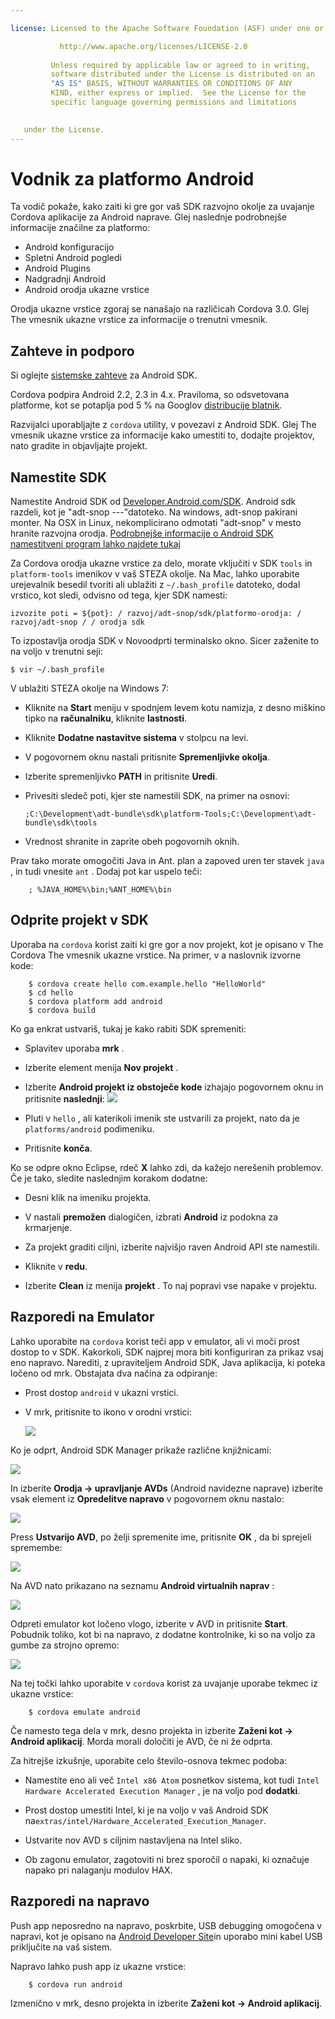 ```yaml
---

license: Licensed to the Apache Software Foundation (ASF) under one or more contributor license agreements. See the NOTICE file distributed with this work for additional information regarding copyright ownership. The ASF licenses this file to you under the Apache License, Version 2.0 (the "License"); you may not use this file except in compliance with the License. You may obtain a copy of the License at

           http://www.apache.org/licenses/LICENSE-2.0
    
         Unless required by applicable law or agreed to in writing,
         software distributed under the License is distributed on an
         "AS IS" BASIS, WITHOUT WARRANTIES OR CONDITIONS OF ANY
         KIND, either express or implied.  See the License for the
         specific language governing permissions and limitations
    

   under the License.
---
```


# Vodnik za platformo Android

Ta vodič pokaže, kako zaiti ki gre gor vaš SDK razvojno okolje za uvajanje Cordova aplikacije za Android naprave. Glej naslednje podrobnejše informacije značilne za platformo:

*   Android konfiguracijo
*   Spletni Android pogledi
*   Android Plugins
*   Nadgradnji Android
*   Android orodja ukazne vrstice

Orodja ukazne vrstice zgoraj se nanašajo na različicah Cordova 3.0. Glej The vmesnik ukazne vrstice za informacije o trenutni vmesnik.

## Zahteve in podporo

Si oglejte [sistemske zahteve][1] za Android SDK.

 [1]: http://developer.android.com/sdk/index.html

Cordova podpira Android 2.2, 2.3 in 4.x. Praviloma, so odsvetovana platforme, kot se potaplja pod 5 % na Googlov [distribucije blatnik][2].

 [2]: http://developer.android.com/about/dashboards/index.html

<!--
NOTE, doc said:
- Android 2.1 (Deprecated May 2013)
- Android 3.x (Deprecated May 2013)
-->

Razvijalci uporabljajte z `cordova` utility, v povezavi z Android SDK. Glej The vmesnik ukazne vrstice za informacije kako umestiti to, dodajte projektov, nato gradite in objavljajte projekt.

## Namestite SDK

Namestite Android SDK od [Developer.Android.com/SDK][3]. Android sdk razdeli, kot je "adt-snop -<os>-<arch>-<ver>"datoteko. Na windows, adt-snop pakirani monter. Na OSX in Linux, nekomplicirano odmotati "adt-snop" v mesto hranite razvojna orodja. [Podrobnejše informacije o Android SDK namestitveni program lahko najdete tukaj][4]

 [3]: http://developer.android.com/sdk/
 [4]: http://developer.android.com/sdk/installing/bundle.html

Za Cordova orodja ukazne vrstice za delo, morate vključiti v SDK `tools` in `platform-tools` imenikov v vaš STEZA okolje. Na Mac, lahko uporabite urejevalnik besedil tvoriti ali ublažiti z `~/.bash_profile` datoteko, dodal vrstico, kot sledi, odvisno od tega, kjer SDK namesti:

    izvozite poti = ${pot}: / razvoj/adt-snop/sdk/platformo-orodja: / razvoj/adt-snop / / orodja sdk
    

To izpostavlja orodja SDK v Novoodprti terminalsko okno. Sicer zaženite to na voljo v trenutni seji:

    $ vir ~/.bash_profile
    

V ublažiti STEZA okolje na Windows 7:

*   Kliknite na **Start** meniju v spodnjem levem kotu namizja, z desno miškino tipko na **računalniku**, kliknite **lastnosti**.

*   Kliknite **Dodatne nastavitve sistema** v stolpcu na levi.

*   V pogovornem oknu nastali pritisnite **Spremenljivke okolja**.

*   Izberite spremenljivko **PATH** in pritisnite **Uredi**.

*   Privesiti sledeč poti, kjer ste namestili SDK, na primer na osnovi:
    
        ;C:\Development\adt-bundle\sdk\platform-Tools;C:\Development\adt-bundle\sdk\tools
        

*   Vrednost shranite in zaprite obeh pogovornih oknih.

Prav tako morate omogočiti Java in Ant. plan a zapoved uren ter stavek `java` , in tudi vnesite `ant` . Dodaj pot kar uspelo teči:

        ; %JAVA_HOME%\bin;%ANT_HOME%\bin
    

## Odprite projekt v SDK

Uporaba na `cordova` korist zaiti ki gre gor a nov projekt, kot je opisano v The Cordova The vmesnik ukazne vrstice. Na primer, v a naslovnik izvorne kode:

        $ cordova create hello com.example.hello "HelloWorld"
        $ cd hello
        $ cordova platform add android
        $ cordova build
    

Ko ga enkrat ustvariš, tukaj je kako rabiti SDK spremeniti:

*   Splavitev uporaba **mrk** .

*   Izberite element menija **Nov projekt** .

*   Izberite **Android projekt iz obstoječe kode** izhajajo pogovornem oknu in pritisnite **naslednji**: ![][5]

*   Pluti v `hello` , ali katerikoli imenik ste ustvarili za projekt, nato da je `platforms/android` podimeniku.

*   Pritisnite **konča**.

 [5]: img/guide/platforms/android/eclipse_new_project.png

Ko se odpre okno Eclipse, rdeč **X** lahko zdi, da kažejo nerešenih problemov. Če je tako, sledite naslednjim korakom dodatne:

*   Desni klik na imeniku projekta.

*   V nastali **premožen** dialogičen, izbrati **Android** iz podokna za krmarjenje.

*   Za projekt graditi ciljni, izberite najvišjo raven Android API ste namestili.

*   Kliknite v **redu**.

*   Izberite **Clean** iz menija **projekt** . To naj popravi vse napake v projektu.

## Razporedi na Emulator

Lahko uporabite na `cordova` korist teči app v emulator, ali vi moči prost dostop to v SDK. Kakorkoli, SDK najprej mora biti konfiguriran za prikaz vsaj eno napravo. Narediti, z upraviteljem Android SDK, Java aplikacija, ki poteka ločeno od mrk. Obstajata dva načina za odpiranje:

*   Prost dostop `android` v ukazni vrstici.

*   V mrk, pritisnite to ikono v orodni vrstici:
    
    ![][6]

 [6]: img/guide/platforms/android/eclipse_android_sdk_button.png

Ko je odprt, Android SDK Manager prikaže različne knjižnicami:

![][7]

 [7]: img/guide/platforms/android/asdk_window.png

In izberite **Orodja → upravljanje AVDs** (Android navidezne naprave) izberite vsak element iz **Opredelitve napravo** v pogovornem oknu nastalo:

![][8]

 [8]: img/guide/platforms/android/asdk_device.png

Press **Ustvarijo AVD**, po želji spremenite ime, pritisnite **OK** , da bi sprejeli spremembe:

![][9]

 [9]: img/guide/platforms/android/asdk_newAVD.png

Na AVD nato prikazano na seznamu **Android virtualnih naprav** :

![][10]

 [10]: img/guide/platforms/android/asdk_avds.png

Odpreti emulator kot ločeno vlogo, izberite v AVD in pritisnite **Start**. Pobudnik toliko, kot bi na napravo, z dodatne kontrolnike, ki so na voljo za gumbe za strojno opremo:

![][11]

 [11]: img/guide/platforms/android/asdk_emulator.png

Na tej točki lahko uporabite v `cordova` korist za uvajanje uporabe tekmec iz ukazne vrstice:

        $ cordova emulate android
    

Če namesto tega dela v mrk, desno projekta in izberite **Zaženi kot → Android aplikacij**. Morda morali določiti je AVD, če ni že odprta.

Za hitrejše izkušnje, uporabite celo število-osnova tekmec podoba:

*   Namestite eno ali več `Intel x86 Atom` posnetkov sistema, kot tudi `Intel Hardware Accelerated Execution Manager` , je na voljo pod **dodatki**.

*   Prost dostop umestiti Intel, ki je na voljo v vaš Android SDK na`extras/intel/Hardware_Accelerated_Execution_Manager`.

*   Ustvarite nov AVD s ciljnim nastavljena na Intel sliko.

*   Ob zagonu emulator, zagotoviti ni brez sporočil o napaki, ki označuje napako pri nalaganju modulov HAX.

## Razporedi na napravo

Push app neposredno na napravo, poskrbite, USB debugging omogočena v napravi, kot je opisano na [Android Developer Site][12]in uporabo mini kabel USB priključite na vaš sistem.

 [12]: http://developer.android.com/tools/device.html

Napravo lahko push app iz ukazne vrstice:

        $ cordova run android
    

Izmenično v mrk, desno projekta in izberite **Zaženi kot → Android aplikacij**.